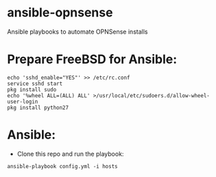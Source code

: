# ansible-opnsense
Ansible playbooks to automate OPNSense installs

# Prepare FreeBSD for Ansible:

```
echo 'sshd_enable="YES"' >> /etc/rc.conf
service sshd start
pkg install sudo
echo '%wheel ALL=(ALL) ALL' >/usr/local/etc/sudoers.d/allow-wheel-user-login
pkg install python27
```

# Ansible:
- Clone this repo and run the playbook:
```
ansible-playbook config.yml -i hosts
```
